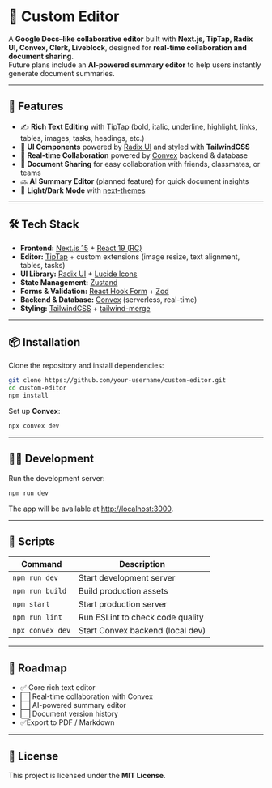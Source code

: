 # 📝 Custom Editor  

A **Google Docs–like collaborative editor** built with **Next.js, TipTap, Radix UI, Convex, Clerk, Liveblock**, designed for **real-time collaboration and document sharing**.  
Future plans include an **AI-powered summary editor** to help users instantly generate document summaries.  

---

## 🚀 Features  

- ✍️ **Rich Text Editing** with [TipTap](https://tiptap.dev) (bold, italic, underline, highlight, links, tables, images, tasks, headings, etc.)  
- 🎨 **UI Components** powered by [Radix UI](https://www.radix-ui.com/) and styled with **TailwindCSS**  
- 🔄 **Real-time Collaboration** powered by [Convex](https://convex.dev/) backend & database  
- 📑 **Document Sharing** for easy collaboration with friends, classmates, or teams  
- 🔜 **AI Summary Editor** (planned feature) for quick document insights  
- 🌙 **Light/Dark Mode** with [next-themes](https://github.com/pacocoursey/next-themes)  

---

## 🛠️ Tech Stack  

- **Frontend:** [Next.js 15](https://nextjs.org/) + [React 19 (RC)](https://react.dev/)  
- **Editor:** [TipTap](https://tiptap.dev) + custom extensions (image resize, text alignment, tables, tasks)  
- **UI Library:** [Radix UI](https://www.radix-ui.com/) + [Lucide Icons](https://lucide.dev/)  
- **State Management:** [Zustand](https://zustand-demo.pmnd.rs/)  
- **Forms & Validation:** [React Hook Form](https://react-hook-form.com/) + [Zod](https://zod.dev/)  
- **Backend & Database:** [Convex](https://convex.dev/) (serverless, real-time)  
- **Styling:** [TailwindCSS](https://tailwindcss.com/) + [tailwind-merge](https://tailwind-merge.vercel.app/)  

---

## 📦 Installation  

Clone the repository and install dependencies:  

```bash
git clone https://github.com/your-username/custom-editor.git
cd custom-editor
npm install
````

Set up **Convex**:

```bash
npx convex dev
```

---

## 🧑‍💻 Development

Run the development server:

```bash
npm run dev
```

The app will be available at [http://localhost:3000](http://localhost:3000).

---

## 📜 Scripts

| Command          | Description                      |
| ---------------- | -------------------------------- |
| `npm run dev`    | Start development server         |
| `npm run build`  | Build production assets          |
| `npm start`      | Start production server          |
| `npm run lint`   | Run ESLint to check code quality |
| `npx convex dev` | Start Convex backend (local dev) |

---

## 📌 Roadmap

* ✅ Core rich text editor
* ⬜ Real-time collaboration with Convex
* ⬜ AI-powered summary editor
* ⬜ Document version history
* ✅Export to PDF / Markdown

---

## 📄 License

This project is licensed under the **MIT License**.
